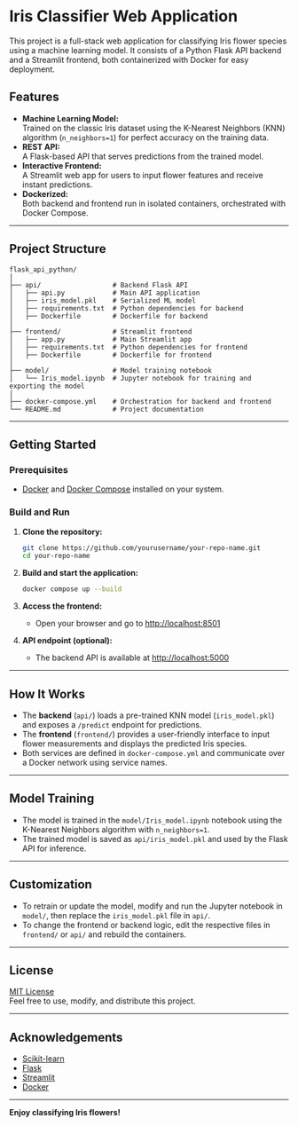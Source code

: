 # Iris Classifier Web Application

This project is a full-stack web application for classifying Iris flower species using a machine learning model. It consists of a Python Flask API backend and a Streamlit frontend, both containerized with Docker for easy deployment.

## Features

- **Machine Learning Model:**  
  Trained on the classic Iris dataset using the K-Nearest Neighbors (KNN) algorithm (`n_neighbors=1`) for perfect accuracy on the training data.
- **REST API:**  
  A Flask-based API that serves predictions from the trained model.
- **Interactive Frontend:**  
  A Streamlit web app for users to input flower features and receive instant predictions.
- **Dockerized:**  
  Both backend and frontend run in isolated containers, orchestrated with Docker Compose.

---

## Project Structure

```
flask_api_python/
│
├── api/                  # Backend Flask API
│   ├── api.py            # Main API application
│   ├── iris_model.pkl    # Serialized ML model
│   ├── requirements.txt  # Python dependencies for backend
│   ├── Dockerfile        # Dockerfile for backend
│
├── frontend/             # Streamlit frontend
│   ├── app.py            # Main Streamlit app
│   ├── requirements.txt  # Python dependencies for frontend
│   ├── Dockerfile        # Dockerfile for frontend
│
├── model/                # Model training notebook
│   └── Iris_model.ipynb  # Jupyter notebook for training and exporting the model
│
├── docker-compose.yml    # Orchestration for backend and frontend
└── README.md             # Project documentation
```

---

## Getting Started

### Prerequisites

- [Docker](https://www.docker.com/get-started) and [Docker Compose](https://docs.docker.com/compose/) installed on your system.

### Build and Run

1. **Clone the repository:**

   ```sh
   git clone https://github.com/yourusername/your-repo-name.git
   cd your-repo-name
   ```

2. **Build and start the application:**

   ```sh
   docker compose up --build
   ```

3. **Access the frontend:**

   - Open your browser and go to [http://localhost:8501](http://localhost:8501)

4. **API endpoint (optional):**
   - The backend API is available at [http://localhost:5000](http://localhost:5000)

---

## How It Works

- The **backend** (`api/`) loads a pre-trained KNN model (`iris_model.pkl`) and exposes a `/predict` endpoint for predictions.
- The **frontend** (`frontend/`) provides a user-friendly interface to input flower measurements and displays the predicted Iris species.
- Both services are defined in `docker-compose.yml` and communicate over a Docker network using service names.

---

## Model Training

- The model is trained in the `model/Iris_model.ipynb` notebook using the K-Nearest Neighbors algorithm with `n_neighbors=1`.
- The trained model is saved as `api/iris_model.pkl` and used by the Flask API for inference.

---

## Customization

- To retrain or update the model, modify and run the Jupyter notebook in `model/`, then replace the `iris_model.pkl` file in `api/`.
- To change the frontend or backend logic, edit the respective files in `frontend/` or `api/` and rebuild the containers.

---

## License

[MIT License](LICENSE)  
Feel free to use, modify, and distribute this project.

---

## Acknowledgements

- [Scikit-learn](https://scikit-learn.org/)
- [Flask](https://flask.palletsprojects.com/)
- [Streamlit](https://streamlit.io/)
- [Docker](https://www.docker.com/)

---

**Enjoy classifying Iris flowers!**
